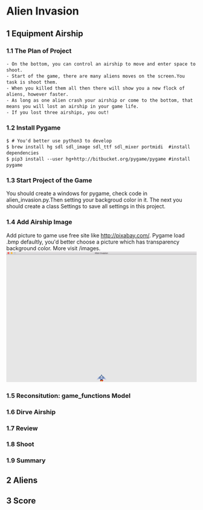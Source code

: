 # Alien Invasion

## 1 Equipment Airship

### 1.1 The Plan of Project
    
    - On the bottom, you can control an airship to move and enter space to shoot.
    - Start of the game, there are many aliens moves on the screen.You task is shoot them.
    - When you killed them all then there will show you a new flock of aliens, however faster. 
    - As long as one alien crash your airship or come to the bottom, that means you will lost an airship in your game life.
    - If you lost three airships, you out!


### 1.2 Install Pygame
```Shell
$ # You'd better use python3 to develop
$ brew install hg sdl sdl_image sdl_ttf sdl_mixer portmidi  #install dependencies
$ pip3 install --user hg+http://bitbucket.org/pygame/pygame #install pygame
```


### 1.3 Start Project of the Game

You should create a windows for pygame, check code in alien_invasion.py.Then setting your backgroud color in it. The next you should create a class Settings to save all settings in this project.<br>


### 1.4 Add Airship Image

Add picture to game use free site like http://pixabay.com/. Pygame load .bmp defaultly, you'd better choose a picture which has transparency background color. More visit /images. <br>
![12-2](https://github.com/i0Ek3/PythonCrashCourse/blob/master/code/part2/proj1/pic/12-2.png)<br>


### 1.5 Reconsitution: game_functions Model

### 1.6 Dirve Airship

### 1.7 Review

### 1.8 Shoot

### 1.9 Summary



## 2 Aliens



## 3 Score




